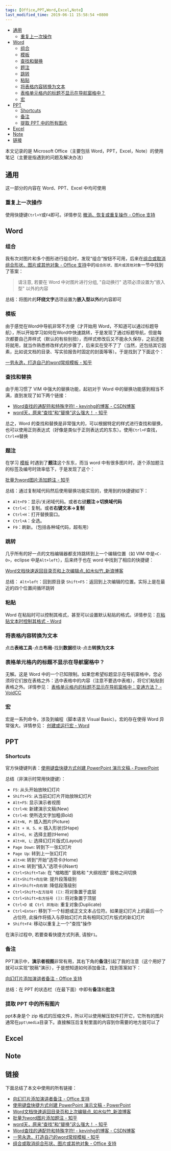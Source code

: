```yaml
---
tags: [Office,PPT,Word,Excel,Note]
last_modified_time: 2019-06-11 15:58:54 +0800
---
```


<p id="markdown-toc"></p>
<!-- vim-markdown-toc GFM -->

* [通用](#通用)
  * [重复上一次操作](#重复上一次操作)
* [Word](#word)
  * [组合](#组合)
  * [模板](#模板)
  * [查找和替换](#查找和替换)
  * [题注](#题注)
  * [跳转](#跳转)
  * [粘贴](#粘贴)
  * [将表格内容转换为文本](#将表格内容转换为文本)
  * [表格单元格内的标题不显示在导航窗格中？](#表格单元格内的标题不显示在导航窗格中)
  * [宏](#宏)
* [PPT](#ppt)
  * [Shortcuts](#shortcuts)
  * [备注](#备注)
  * [提取 PPT 中的所有图片](#提取-ppt-中的所有图片)
* [Excel](#excel)
* [Note](#note)
* [链接](#链接)

<!-- vim-markdown-toc -->

本文记录的是 Microsoft Office（主要包括 Word，PPT，Excel，Note）的使用笔记（主要是指遇到的问题及解决办法）

## 通用
这一部分的内容在 Word、PPT、Excel 中均可使用

### 重复上一次操作
使用快捷键`Ctrl+Y`或`F4`即可。详情参见 [撤消、恢复或重复操作 - Office 支持](https://support.office.com/zh-cn/article/%E6%92%A4%E6%B6%88%E3%80%81%E6%81%A2%E5%A4%8D%E6%88%96%E9%87%8D%E5%A4%8D%E6%93%8D%E4%BD%9C-84bdb9bc-4e23-4f06-ba78-f7b893eb2d28)

## Word
### 组合
我有次对图片和多个图形进行组合时，发现“组合”按钮不可用，后来在[组合或取消组合形状、图片或其他对象 - Office 支持](https://support.office.com/zh-cn/article/%E7%BB%84%E5%90%88%E6%88%96%E5%8F%96%E6%B6%88%E7%BB%84%E5%90%88%E5%BD%A2%E7%8A%B6%E3%80%81%E5%9B%BE%E7%89%87%E6%88%96%E5%85%B6%E4%BB%96%E5%AF%B9%E8%B1%A1-a7374c35-20fe-4e0a-9637-7de7d844724b)中的`组合形状、图片或其他对象`一节中找到了答案：

> 请注意, 若要在 Word 中对图片进行分组, "自动换行" 选项必须设置为"嵌入型" 以外的内容

总结：将图片的**环绕文字**选项设置为**嵌入型以外**的内容即可

### 模板
由于感觉在Word中导航非常不方便（才开始用 Word，不知道可以通过标题导航），所以开始学习如何在Word中快速跳转，于是发现了通过标题导航，但是每次都要自己弄样式（默认的有些别扭），而样式修改后又不能永久保存，之前还能将就用，就当作熟悉修改样式的步骤了，后来实在受不了了（当然，还包括其它因素，比如说文档的目录、写实验报告时固定的封面等等）。于是找到了下面这个：

[一劳永逸，打造自己的word常规模板 - 知乎](https://zhuanlan.zhihu.com/p/22737822)

### 查找和替换
由于用习惯了 VIM 中强大的替换功能，起初对于 Word 中的替换功能感到相当不满，直到发现了如下两个链接：
* [Word查找的通配符和特殊字符! - kevinhg的博客 - CSDN博客](https://blog.csdn.net/kevinhg/article/details/7428100)
* [word天，原来“查找”和“替换”这么强大！ - 知乎](https://zhuanlan.zhihu.com/p/26760706)

总之，Word 的查找和替换是非常强大的，可以根据特定的样式进行查找和替换，也可以使用正则表达式（好像是类似于正则表达式的东东）。使用`Ctrl+F`查找，`Ctrl+H`替换

### 题注
在学习 [模板](#模板) 时遇到了**题注**这个东东，而当 word 中有很多图片时，逐个添加题注的标签及编号时效率低下，于是发现了这个：

[批量为word图片添加题注 - 知乎](https://zhuanlan.zhihu.com/p/40692236)

总结：通过复制域代码然后使用替换功能实现的，使用到的快捷键如下：
* `Alt+F9`：显示/关闭域代码。或者右键**题注->切换域代码**
* `Ctrl+C`：复制。或者**右键文本->复制**
* `Ctrl+H`：打开替换窗口。
* `Ctrl+A`：全选。
* `F9`：刷新。（包括各种域代码，超有用）

### 跳转
几乎所有的好一点的文档编辑器都支持跳转到上一个编辑位置（如 VIM 中是`<C-O>`，eclipse 中是`Alt+left`），后来终于也在 word 中找到了相应的快捷键：

[Word文档快速返回目录页和上次编辑点_如水似竹_新浪博客](http://blog.sina.com.cn/s/blog_4bcb70170100r7zh.html)

总结：
`Alt+left`：回到原目录
`Shift+F5`：返回到上次编辑的位置。实际上是在最近的四个位置间循环跳转

### 粘贴
Word 在粘贴时可以控制其格式，甚至可以设置默认粘贴的格式。详情参见：[在粘贴文本时控制其格式 - Word](https://support.office.com/zh-cn/article/%E5%9C%A8%E7%B2%98%E8%B4%B4%E6%96%87%E6%9C%AC%E6%97%B6%E6%8E%A7%E5%88%B6%E5%85%B6%E6%A0%BC%E5%BC%8F-20156a41-520e-48a6-8680-fb9ce15bf3d6#bm4)

### 将表格内容转换为文本
点击**表格工具**-点击**布局**-找到**数据**模块-点击**转换为文本**

### 表格单元格内的标题不显示在导航窗格中？
无解。这是 Word 中的一个已知限制。如果您希望标题显示在导航窗格中，您必须将它们放在表格之外：选中表格中的内容（注意不要选中表格），将它们粘贴到表格之外。详情参见： [表格单元格内的标题不显示在导航窗格中：变通方法？ - VoidCC](http://cn.voidcc.com/question/p-fsvjahvc-dy.html)

### 宏
宏是一系列命令，涉及到编程（脚本语言 Visual Basic）。宏的存在使得 Word 异常强大。详情参见： [创建或运行宏 - Word](https://support.office.com/zh-cn/article/%E5%88%9B%E5%BB%BA%E6%88%96%E8%BF%90%E8%A1%8C%E5%AE%8F-c6b99036-905c-49a6-818a-dfb98b7c3c9c)

## PPT
### Shortcuts
官方快捷键列表：[使用键盘快捷方式创建 PowerPoint 演示文稿 - PowerPoint](https://support.office.com/zh-cn/article/%E4%BD%BF%E7%94%A8%E9%94%AE%E7%9B%98%E5%BF%AB%E6%8D%B7%E6%96%B9%E5%BC%8F%E5%88%9B%E5%BB%BA-powerpoint-%E6%BC%94%E7%A4%BA%E6%96%87%E7%A8%BF-ebb3d20e-dcd4-444f-a38e-bb5c5ed180f4)

总结（非演示时常用快捷键）：
* `F5`: 从头开始放映幻灯片
* `Shift+F5`: 从当前幻灯片开始放映幻灯片
* `Alt+F5`: 显示演示者视图
* `Ctrl+N`: 新建演示文稿(New)
* `Ctrl+B`: 使所选文字加粗(Bold)
* `Alt+N, P`: 插入图片(Picture)
* `Alt + H、S、H`: 插入形状(SHape)
* `Alt+G, H`: 选择主题(tHeme)
* `Alt+H, L`: 选择幻灯片版式(Layout)
* `Page Down`: 转到下一张幻灯片
* `Page Up`: 转到上一张幻灯片
* `Alt+H`: 转到“开始”选项卡(Home)
* `Alt+N`: 转到“插入”选项卡(iNsert)
* `Ctrl+Shift+Tab`: 在 "缩略图" 窗格和 "大纲视图" 窗格之间切换
* `Alt+Shift+向左键`: 提升段落级别
* `Alt+Shift+向右键`: 降低段落级别
* `Ctrl+Shift+左方括号 ([)`: 将对象置于底层
* `Ctrl+Shift+右方括号 (])`: 将对象置于顶层
* `Ctrl+D 或 Ctrl 并拖动`: 重复对象(Duplicate)
* `Ctrl+Enter`: 移到下一个标题或正文文本占位符。如果是幻灯片上的最后一个占位符, 此操作将插入与原始幻灯片具有相同幻灯片版式的新幻灯片
* `Shift+F4`: 移动以重复上一个"查找"操作

在演示过程中, 若要查看快捷方式列表, 请按`F1`。

### 备注
PPT演示中，**演示者视图**非常有用，其右下角的**备注**引起了我的注意（这个用好了就可以实现“脱稿”演示），于是想知道如何添加备注，找到答案如下：

[向幻灯片添加演讲者备注 - Office 支持](https://support.office.com/zh-cn/article/%E5%90%91%E5%B9%BB%E7%81%AF%E7%89%87%E6%B7%BB%E5%8A%A0%E6%BC%94%E8%AE%B2%E8%80%85%E5%A4%87%E6%B3%A8-26985155-35f5-45ba-812b-e1bd3c48928e)

总结：在 PPT 的状态栏（在最下面）中即有**备注**和**批注**

### 提取 PPT 中的所有图片
ppt本身是个 zip 格式的压缩文件，所以可以使用解压软件打开它，它所有的图片通常在`ppt\media`目录下。直接解压后复制里面的内容到你需要的地方就可以了
## Excel

## Note

## 链接
下面总结了本文中使用的所有链接：

<!-- link start -->
* [向幻灯片添加演讲者备注 - Office 支持](https://support.office.com/zh-cn/article/%E5%90%91%E5%B9%BB%E7%81%AF%E7%89%87%E6%B7%BB%E5%8A%A0%E6%BC%94%E8%AE%B2%E8%80%85%E5%A4%87%E6%B3%A8-26985155-35f5-45ba-812b-e1bd3c48928e)
* [使用键盘快捷方式创建 PowerPoint 演示文稿 - PowerPoint](https://support.office.com/zh-cn/article/%E4%BD%BF%E7%94%A8%E9%94%AE%E7%9B%98%E5%BF%AB%E6%8D%B7%E6%96%B9%E5%BC%8F%E5%88%9B%E5%BB%BA-powerpoint-%E6%BC%94%E7%A4%BA%E6%96%87%E7%A8%BF-ebb3d20e-dcd4-444f-a38e-bb5c5ed180f4)
* [Word文档快速返回目录页和上次编辑点_如水似竹_新浪博客](http://blog.sina.com.cn/s/blog_4bcb70170100r7zh.html)
* [批量为word图片添加题注 - 知乎](https://zhuanlan.zhihu.com/p/40692236)
* [word天，原来“查找”和“替换”这么强大！ - 知乎](https://zhuanlan.zhihu.com/p/26760706)
* [Word查找的通配符和特殊字符! - kevinhg的博客 - CSDN博客](https://blog.csdn.net/kevinhg/article/details/7428100)
* [一劳永逸，打造自己的word常规模板 - 知乎](https://zhuanlan.zhihu.com/p/22737822)
* [组合或取消组合形状、图片或其他对象 - Office 支持](https://support.office.com/zh-cn/article/%E7%BB%84%E5%90%88%E6%88%96%E5%8F%96%E6%B6%88%E7%BB%84%E5%90%88%E5%BD%A2%E7%8A%B6%E3%80%81%E5%9B%BE%E7%89%87%E6%88%96%E5%85%B6%E4%BB%96%E5%AF%B9%E8%B1%A1-a7374c35-20fe-4e0a-9637-7de7d844724b)

<!-- link end -->

<!-- abbreviations start -->

<!-- abbreviations end -->
